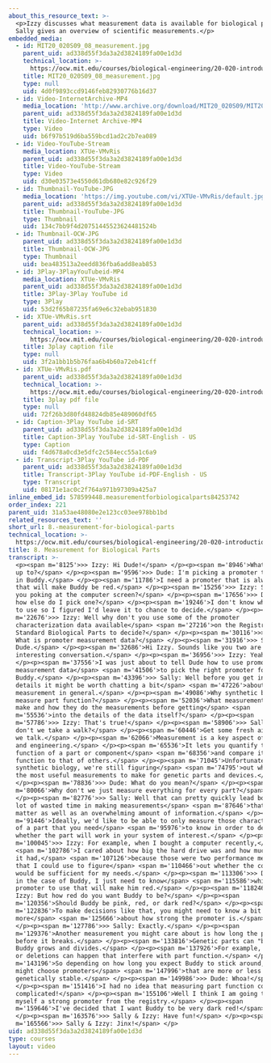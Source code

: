 ```yaml
---
about_this_resource_text: >-
  <p>Izzy discusses what measurement data is available for biological parts, and
  Sally gives an overview of scientific measurements.</p>
embedded_media:
  - id: MIT20_020S09_08_measurement.jpg
    parent_uid: ad338d55f3da3a2d3824189fa00e1d3d
    technical_location: >-
      https://ocw.mit.edu/courses/biological-engineering/20-020-introduction-to-biological-engineering-design-spring-2009/biobuilder-animations/8.-measurement-for-biological-parts/MIT20_020S09_08_measurement.jpg
    title: MIT20_020S09_08_measurement.jpg
    type: null
    uid: 4d0f9893ccd9146feb82930776b16d37
  - id: Video-InternetArchive-MP4
    media_location: 'http://www.archive.org/download/MIT20_020S09/MIT20_020S09_measurement.mp4'
    parent_uid: ad338d55f3da3a2d3824189fa00e1d3d
    title: Video-Internet Archive-MP4
    type: Video
    uid: b6f97b519d6ba559bcd1ad2c2b7ea089
  - id: Video-YouTube-Stream
    media_location: XTUe-VMvRis
    parent_uid: ad338d55f3da3a2d3824189fa00e1d3d
    title: Video-YouTube-Stream
    type: Video
    uid: d30e03573e4550d61db680e82c926f29
  - id: Thumbnail-YouTube-JPG
    media_location: 'https://img.youtube.com/vi/XTUe-VMvRis/default.jpg'
    parent_uid: ad338d55f3da3a2d3824189fa00e1d3d
    title: Thumbnail-YouTube-JPG
    type: Thumbnail
    uid: 134c7bb9f4d20751445523624481524b
  - id: Thumbnail-OCW-JPG
    parent_uid: ad338d55f3da3a2d3824189fa00e1d3d
    title: Thumbnail-OCW-JPG
    type: Thumbnail
    uid: bea483513a2eedd836fba6add8eab853
  - id: 3Play-3PlayYouTubeid-MP4
    media_location: XTUe-VMvRis
    parent_uid: ad338d55f3da3a2d3824189fa00e1d3d
    title: 3Play-3Play YouTube id
    type: 3Play
    uid: 53d2f65b87235fa69e6c32ebab951830
  - id: XTUe-VMvRis.srt
    parent_uid: ad338d55f3da3a2d3824189fa00e1d3d
    technical_location: >-
      https://ocw.mit.edu/courses/biological-engineering/20-020-introduction-to-biological-engineering-design-spring-2009/biobuilder-animations/8.-measurement-for-biological-parts/XTUe-VMvRis.srt
    title: 3play caption file
    type: null
    uid: 3f2a1bb1b5b76faa6b4b60a72eb41cff
  - id: XTUe-VMvRis.pdf
    parent_uid: ad338d55f3da3a2d3824189fa00e1d3d
    technical_location: >-
      https://ocw.mit.edu/courses/biological-engineering/20-020-introduction-to-biological-engineering-design-spring-2009/biobuilder-animations/8.-measurement-for-biological-parts/XTUe-VMvRis.pdf
    title: 3play pdf file
    type: null
    uid: 72f26b3d80fd48824db85e489060df65
  - id: Caption-3Play YouTube id-SRT
    parent_uid: ad338d55f3da3a2d3824189fa00e1d3d
    title: Caption-3Play YouTube id-SRT-English - US
    type: Caption
    uid: f4d678a0cd3e5dfc2c584ecc55a1c6a9
  - id: Transcript-3Play YouTube id-PDF
    parent_uid: ad338d55f3da3a2d3824189fa00e1d3d
    title: Transcript-3Play YouTube id-PDF-English - US
    type: Transcript
    uid: 08171e1ac0c2f764a971b97309a425a7
inline_embed_id: 578599448.measurementforbiologicalparts84253742
order_index: 221
parent_uid: 31a53ae48080e2e123cc03ee978bb1bd
related_resources_text: ''
short_url: 8.-measurement-for-biological-parts
technical_location: >-
  https://ocw.mit.edu/courses/biological-engineering/20-020-introduction-to-biological-engineering-design-spring-2009/biobuilder-animations/8.-measurement-for-biological-parts
title: 8. Measurement for Biological Parts
transcript: >-
  <p><span m='8125'>>> Izzy: Hi Dude!</span> </p><p><span m='8946'>What are you
  up to?</span> </p><p><span m='9596'>>> Dude: I'm picking a promoter to use to
  in Buddy.</span> </p><p><span m='11786'>I need a promoter that is always on
  that will make Buddy be red.</span> </p><p><span m='15256'>>> Izzy: So why are
  you poking at the computer screen?</span> </p><p><span m='17656'>>> Dude: Well
  how else do I pick one?</span> </p><p><span m='19246'>I don't know which one
  to use so I figured I'd leave it to chance to decide.</span> </p><p><span
  m='22676'>>> Izzy: Well why don't you use some of the promoter
  characterization data available</span> <span m='27216'>on the Registry of
  Standard Biological Parts to decide?</span> </p><p><span m='30116'>>> Dude:
  What is promoter measurement data?</span> </p><p><span m='31916'>>> Sally: Hi
  Dude.</span> </p><p><span m='32686'>Hi Izzy. Sounds like you two are having an
  interesting conversation.</span> </p><p><span m='36956'>>> Izzy: Yeah.</span>
  </p><p><span m='37556'>I was just about to tell Dude how to use promoter
  measurement data</span> <span m='41506'>to pick the right promoter for
  Buddy.</span> </p><p><span m='43396'>>> Sally: Well before you get into those
  details it might be worth chatting a bit</span> <span m='47226'>about
  measurement in general.</span> </p><p><span m='49086'>Why synthetic biologists
  measure part function?</span> </p><p><span m='52036'>What measurements they
  make and how they do the measurements before getting</span> <span
  m='55536'>into the details of the data itself?</span> </p><p><span
  m='57786'>>> Izzy: That's true!</span> </p><p><span m='58906'>>> Sally: Why
  don't we take a walk?</span> </p><p><span m='60446'>Get some fresh air while
  we talk.</span> </p><p><span m='62066'>Measurement is a key aspect of science
  and engineering.</span> </p><p><span m='65536'>It lets you quantify the
  function of a part or component</span> <span m='68356'>and compare its
  function to that of others.</span> </p><p><span m='71045'>Unfortunately in
  synthetic biology, we're still figuring</span> <span m='74795'>out what are
  the most useful measurements to make for genetic parts and devices.</span>
  </p><p><span m='78836'>>> Dude: What do you mean?</span> </p><p><span
  m='80066'>Why don't we just measure everything for every part?</span>
  </p><p><span m='82776'>>> Sally: Well that can pretty quickly lead both to a
  lot of wasted time in making measurements</span> <span m='87646'>that don't
  matter as well as an overwhelming amount of information.</span> </p><p><span
  m='91446'>Ideally, we'd like to be able to only measure those characteristics
  of a part that you need</span> <span m='95976'>to know in order to decide
  whether the part will work in your system of interest.</span> </p><p><span
  m='100045'>>> Izzy: For example, when I bought a computer recently,</span>
  <span m='102786'>I cared about how big the hard drive was and how much memory
  it had,</span> <span m='107126'>because those were two performance metrics
  that I could use to figure</span> <span m='110466'>out whether the computer
  would be sufficient for my needs.</span> </p><p><span m='113306'>>> Dude: Well
  in the case of Buddy, I just need to know</span> <span m='115586'>which
  promoter to use that will make him red.</span> </p><p><span m='118246'>>>
  Izzy: But how red do you want Buddy to be?</span> </p><p><span
  m='120356'>Should Buddy be pink, red, or dark red?</span> </p><p><span
  m='122836'>To make decisions like that, you might need to know a bit
  more</span> <span m='125666'>about how strong the promoter is.</span>
  </p><p><span m='127786'>>> Sally: Exactly.</span> </p><p><span
  m='129376'>Another measurement you might care about is how long the part works
  before it breaks.</span> </p><p><span m='133816'>Genetic parts can "break" as
  Buddy grows and divides.</span> </p><p><span m='137926'>For example, mutations
  or deletions can happen that interfere with part function.</span> </p><p><span
  m='143196'>So depending on how long you expect Buddy to stick around, you
  might choose promoters</span> <span m='147996'>that are more or less
  genetically stable.</span> </p><p><span m='149986'>>> Dude: Whoa!</span>
  </p><p><span m='151416'>I had no idea that measuring part function could be so
  complicated!</span> </p><p><span m='155106'>Well I think I am going to find
  myself a strong promoter from the registry.</span> </p><p><span
  m='159646'>I've decided that I want Buddy to be very dark red!</span>
  </p><p><span m='163576'>>> Sally & Izzy: Have fun!</span> </p><p><span
  m='165566'>>> Sally & Izzy: Jinx!</span> </p>
uid: ad338d55f3da3a2d3824189fa00e1d3d
type: courses
layout: video
---
```

